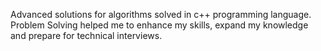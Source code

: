 Advanced solutions for algorithms solved in c++ programming language. Problem Solving helped me to enhance my skills, expand my knowledge and prepare for technical interviews.
